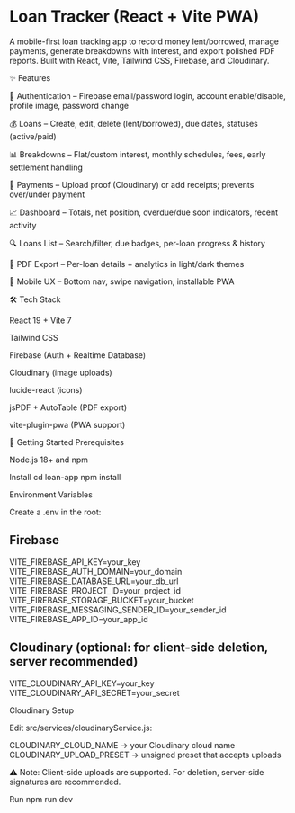 # Loan Tracker (React + Vite PWA)

A mobile-first loan tracking app to record money lent/borrowed, manage payments, generate breakdowns with interest, and export polished PDF reports. Built with React, Vite, Tailwind CSS, Firebase, and Cloudinary.

✨ Features

🔐 Authentication – Firebase email/password login, account enable/disable, profile image, password change

💰 Loans – Create, edit, delete (lent/borrowed), due dates, statuses (active/paid)

📊 Breakdowns – Flat/custom interest, monthly schedules, fees, early settlement handling

🧾 Payments – Upload proof (Cloudinary) or add receipts; prevents over/under payment

📈 Dashboard – Totals, net position, overdue/due soon indicators, recent activity

🔍 Loans List – Search/filter, due badges, per-loan progress & history

📑 PDF Export – Per-loan details + analytics in light/dark themes

📱 Mobile UX – Bottom nav, swipe navigation, installable PWA

🛠 Tech Stack

React 19 + Vite 7

Tailwind CSS

Firebase (Auth + Realtime Database)

Cloudinary (image uploads)

lucide-react (icons)

jsPDF + AutoTable (PDF export)

vite-plugin-pwa (PWA support)

🚀 Getting Started
Prerequisites

Node.js 18+ and npm

Install
cd loan-app
npm install

Environment Variables

Create a .env in the root:

## Firebase

VITE_FIREBASE_API_KEY=your_key
VITE_FIREBASE_AUTH_DOMAIN=your_domain
VITE_FIREBASE_DATABASE_URL=your_db_url
VITE_FIREBASE_PROJECT_ID=your_project_id
VITE_FIREBASE_STORAGE_BUCKET=your_bucket
VITE_FIREBASE_MESSAGING_SENDER_ID=your_sender_id
VITE_FIREBASE_APP_ID=your_app_id

## Cloudinary (optional: for client-side deletion, server recommended)

VITE_CLOUDINARY_API_KEY=your_key
VITE_CLOUDINARY_API_SECRET=your_secret

Cloudinary Setup

Edit src/services/cloudinaryService.js:

CLOUDINARY_CLOUD_NAME → your Cloudinary cloud name
CLOUDINARY_UPLOAD_PRESET → unsigned preset that accepts uploads

⚠️ Note: Client-side uploads are supported. For deletion, server-side signatures are recommended.

Run
npm run dev

